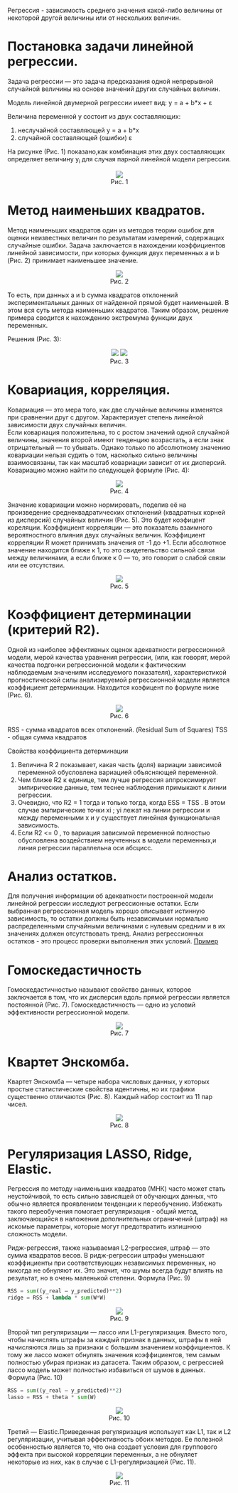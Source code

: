Регрессия - зависимость среднего значения какой-либо величины от некоторой другой величины или от нескольких величин.

# Постановка задачи линейной регрессии.

Задача регрессии — это задача предсказания одной непрерывной случайной величины на основе значений других случайных величин.

Модель линейной двумерной регрессии имеет вид:
y = a + b*x + ε

Величина переменной y состоит из двух составляющих:
1) неслучайной составляющей y = a + b*x 
2) случайной составляющей (ошибки) ε

На рисунке (Рис. 1) показано,как комбинация этих двух составляющих определяет величину y<sub>i</sub> для случая парной линейной модели регрессии.

<div align="center">
  <img src="https://raw.githubusercontent.com/Olegoria3538/linear-regression/main/images/model.png" />
  <div>Рис. 1</div>
</div>


# Метод наименьших квадратов.

Метод наименьших квадратов один из методов теории ошибок для оценки неизвестных величин по результатам измерений, содержащих случайные ошибки.
Задача заключается в нахождении коэффициентов линейной зависимости, при которых функция двух переменных а и b (Рис. 2) принимает наименьшее значение.
<div align="center">
  <img src="https://raw.githubusercontent.com/Olegoria3538/linear-regression/main/images/mkn.jpg"  />
  <div>Рис. 2</div>
</div>

То есть, при данных а и b сумма квадратов отклонений экспериментальных данных от найденной прямой будет наименьшей. В этом вся суть метода наименьших квадратов.
Таким образом, решение примера сводится к нахождению экстремума функции двух переменных.

Решения (Рис. 3):
<div align="center">
  <img src="https://raw.githubusercontent.com/Olegoria3538/linear-regression/main/images/min-error.png"  />
  <img src="https://raw.githubusercontent.com/Olegoria3538/linear-regression/main/images/mnk-algebra.jpg"  />
  <div>Рис. 3</div>
</div>

# Ковариация, корреляция.
Ковариация — это мера того, как две случайные величины изменятся при сравнении друг с другом. Характеризует степень линейной зависимости двух случайных величин.  
Если ковариация положительна, то с ростом значений одной случайной величины, значения второй имеют тенденцию возрастать, а если знак отрицательный — то убывать.
Однако только по абсолютному значению ковариации нельзя судить о том, насколько сильно величины взаимосвязаны, так как масштаб ковариации зависит от их дисперсий. Ковариацию можно найти по следующей формуле (Рис. 4):
<div align="center">
  <img src="https://raw.githubusercontent.com/Olegoria3538/linear-regression/main/images/cov.jpg"  />
  <div>Рис. 4</div>
</div>

Значение ковариации можно нормировать, поделив её на произведение среднеквадратических отклонений (квадратных корней из дисперсий) случайных величин (Рис. 5). Это будет коэфицент кореляции.
Коэффициент корреляции — это показатель взаимного вероятностного влияния двух случайных величин. Коэффициент корреляции R может принимать значения от -1 до +1.
Если абсолютное значение находится ближе к 1, то это свидетельство сильной связи между величинами, а если ближе к 0 — то, это говорит о слабой связи или ее отсутствии.

<div align="center">
  <img src="https://raw.githubusercontent.com/Olegoria3538/linear-regression/main/images/cor.jpg"  />
  <div>Рис. 5</div>
</div>

# Коэффициент детерминации (критерий R2).
Одной из наиболее эффективных оценок адекватности регрессионной модели, мерой качества уравнения регрессии, (или, как говорят, мерой качества подгонки регрессионной модели к фактическим наблюдаемым значениям исследуемого показателя), характеристикой  прогностической силы анализируемой регрессионной модели является коэффициент детерминации. Находится коэфицент по формуле ниже (Рис. 6).

<div align="center">
  <img src="https://raw.githubusercontent.com/Olegoria3538/linear-regression/main/images/r2.jpg"  />
  <div>Рис. 6</div>
</div>

RSS - сумма квадратов всех отклонений. (Residual Sum of Squares)
TSS - общая сумма квадратов

Свойства коэффициента детерминации
1) Величина R 2 показывает, какая часть (доля) вариации зависимой переменной
обусловлена вариацией объясняющей переменной.
2) Чем ближе R2 к единице, тем лучше регрессия аппроксимирует эмпирические данные, тем теснее наблюдения примыкают к линии регрессии.
3) Очевидно, что R2 = 1 тогда и только тогда, когда ESS = TSS . В
этом случае эмпирические точки  xi ; yi лежат на линии регрессии и между переменными x и y существует линейная функциональная зависимость.
4) Если R2 <= 0 , то вариация зависимой переменной полностью обусловлена воздействием неучтенных в модели переменных,и линия регрессии параллельна оси абсцисс.

# Анализ остатков.
Для получения информации об адекватности построенной модели линейной регрессии исследуют регрессионные остатки. Если выбранная регрессионная модель хорошо описывает истинную зависимость, то остатки должны быть независимыми нормально распределенными случайными величинами с нулевым средним и в их значениях должен отсутствовать тренд. Анализ регрессионных остатков - это процесс проверки выполнения этих условий.
<a href="http://www.machinelearning.ru/wiki/index.php?title=%D0%90%D0%BD%D0%B0%D0%BB%D0%B8%D0%B7_%D1%80%D0%B5%D0%B3%D1%80%D0%B5%D1%81%D1%81%D0%B8%D0%BE%D0%BD%D0%BD%D1%8B%D1%85_%D0%BE%D1%81%D1%82%D0%B0%D1%82%D0%BA%D0%BE%D0%B2_%28%D0%BF%D1%80%D0%B8%D0%BC%D0%B5%D1%80%29">Пример</a>

# Гомоскедастичность
Гомоскедастичностью называют свойство данных, которое заключается в том, что их дисперсия вдоль прямой регрессии является постоянной (Рис. 7). Гомоскедастичность — одно из условий эффективности регрессионной модели.

<div align="center">
  <img src="https://raw.githubusercontent.com/Olegoria3538/linear-regression/main/images/hom.jpg"  />
  <div>Рис. 7</div>
</div>

# Квартет Энскомба.
Квартет Энскомба — четыре набора числовых данных, у которых простые статистические свойства идентичны, но их графики существенно отличаются (Рис. 8). Каждый набор состоит из 11 пар чисел.

<div align="center">
  <img src="https://raw.githubusercontent.com/Olegoria3538/linear-regression/main/images/kvartet.jpg"  />
  <div>Рис. 8</div>
</div>

# Регуляризация LASSO, Ridge, Elastic.
Регрессия по методу наименьших квадратов (МНК) часто может стать неустойчивой, то есть сильно зависящей от обучающих данных, что обычно является проявлением тенденции к переобучению. Избежать такого переобучения помогает регуляризация - общий метод, заключающийся в наложении дополнительных ограничений (штраф) на искомые параметры, которые могут предотвратить излишнюю сложность модели.

Ридж-регрессия, также называемая L2-регрессиея, штраф — это сумма квадратов весов. В ридж-регрессии штрафы уменьшают коэффициенты при соответствующих независимых переменных, но никогда не обнуляют их. Это значит, что шумы всегда будут влиять на результат, но в очень маленькой степени. Формула (Рис. 9)

```py
RSS = sum((y_real – y_predicted)**2)
ridge = RSS + lambda * sum(W*W)
```
<div align="center">
  <img src="https://raw.githubusercontent.com/Olegoria3538/linear-regression/main/images/ridge.jpg"  />
  <div>Рис. 9</div>
</div>


Второй тип регуляризации — лассо или L1-регуляризация. Вместо того, чтобы начислять штрафы за каждый признак в данных, штрафы в ней начисляются лишь за признаки с большим значением коэффициентов. К тому же лассо может обнулять значения коэффициентов, тем самым полностью убирая признак из датасета. Таким образом, с регрессией лассо модель может полностью избавиться от шумов в данных. Формула (Рис. 10)

```py
RSS = sum((y_real – y_predicted)**2)
lasso = RSS + theta * sum(W)
```
<div align="center">
  <img src="https://raw.githubusercontent.com/Olegoria3538/linear-regression/main/images/lasso.jpg"  />
  <div>Рис. 10</div>
</div>

Третий — Elastic.Приведенная регуляризация использует как L1, так и L2 регуляризации, учитывая эффективность обоих методов. Ее полезной особенностью является то, что она создает условия для группового эффекта при высокой корреляции переменных, а не обнуляет некоторые из них, как в случае с L1-регуляризацией (Рис. 11).

<div align="center">
  <img src="https://raw.githubusercontent.com/Olegoria3538/linear-regression/main/images/elastic.jpg"  />
  <div>Рис. 11</div>
</div>

